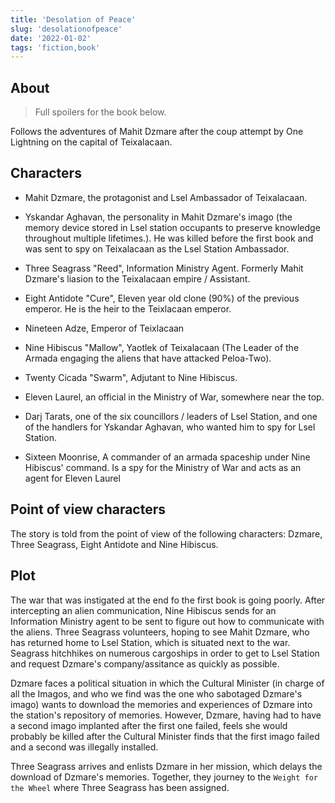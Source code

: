 ```yaml
---
title: 'Desolation of Peace'
slug: 'desolationofpeace'
date: '2022-01-02'
tags: 'fiction,book'
---
```


## About

> Full spoilers for the book below.

Follows the adventures of Mahit Dzmare after the coup attempt by One Lightning on the capital of Teixalacaan.

## Characters

* Mahit Dzmare, the protagonist and Lsel Ambassador of Teixalacaan.  

* Yskandar Aghavan, the personality in Mahit Dzmare's imago (the memory device stored in Lsel station occupants to preserve knowledge throughout multiple lifetimes.).  He was killed before the first book and was sent to spy on Teixalacaan as the Lsel Station Ambassador.  

* Three Seagrass "Reed", Information Ministry Agent.  Formerly Mahit Dzmare's liasion to the Teixalacaan empire / Assistant.

* Eight Antidote "Cure", Eleven year old clone (90%) of the previous emperor.  He is the heir to the Teixlacaan emperor.

* Nineteen Adze, Emperor of Teixlacaan

* Nine Hibiscus "Mallow", Yaotlek of Teixalacaan (The Leader of the Armada engaging the aliens that have attacked Peloa-Two).  

* Twenty Cicada "Swarm", Adjutant to Nine Hibiscus.

* Eleven Laurel, an official in the Ministry of War, somewhere near the top. 

* Darj Tarats, one of the six councillors / leaders of Lsel Station, and one of the handlers for Yskandar Aghavan, who wanted him to spy for Lsel Station.

* Sixteen Moonrise, A commander of an armada spaceship under Nine Hibiscus' command.  Is a spy for the Ministry of War and acts as an agent for Eleven Laurel

## Point of view characters

The story is told from the point of view of the following characters: Dzmare, Three Seagrass, Eight Antidote and Nine Hibiscus.

## Plot

The war that was instigated at the end fo the first book is going poorly.  After intercepting an alien communication, Nine Hibiscus sends for an Information Ministry agent to be sent to figure out how to communicate with the aliens.  Three Seagrass volunteers, hoping to see Mahit Dzmare, who has returned home to Lsel Station, which is situated next to the war.  Seagrass hitchhikes on numerous cargoships in order to get to Lsel Station and request Dzmare's company/assitance as quickly as possible.

Dzmare faces a political situation in which the Cultural Minister (in charge of all the Imagos, and who we find was the one who sabotaged Dzmare's imago) wants to download the memories and experiences of Dzmare into the station's repository of memories.  However, Dzmare, having had to have a second imago implanted after the first one failed, feels she would probably be killed after the Cultural Minister finds that the first imago failed and a second was illegally installed.  

Three Seagrass arrives and enlists Dzmare in her mission, which delays the download of Dzmare's memories.  Together, they journey to the `Weight for the Wheel` where Three Seagrass has been assigned.
